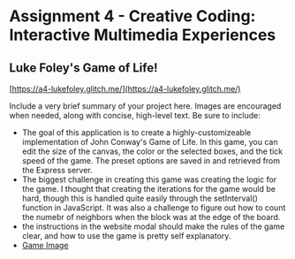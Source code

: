 Assignment 4 - Creative Coding: Interactive Multimedia Experiences
===

## Luke Foley's Game of Life!

[https://a4-lukefoley.glitch.me/](https://a4-lukefoley.glitch.me/)

Include a very brief summary of your project here. Images are encouraged when needed, along with concise, high-level text. Be sure to include:

- The goal of this application is to create a highly-customizeable implementation of John Conway's Game of Life. In this game, you can edit the size of the canvas, the color or the selected boxes, and the tick speed of the game. The preset options are saved in and retrieved from the Express server.
- The biggest challenge in creating this game was creating the logic for the game. I thought that creating the iterations for the game would be hard, though this is handled quite easily through the setInterval() function in JavaScript. It was also a challenge to figure out how to count the numebr of neighbors when the block was at the edge of the board.
- the instructions in the website modal should make the rules of the game clear, and how to use the game is pretty self explanatory.
- [Game Image](public/images/game.png)
